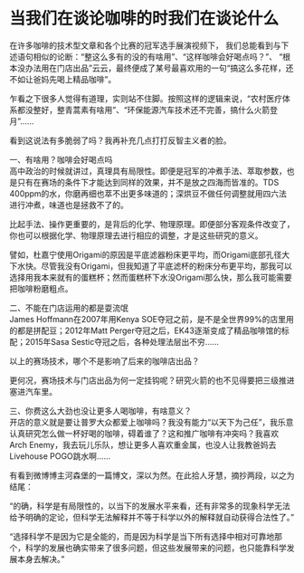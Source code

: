 # 当我们在谈论咖啡的时我们在谈论什么

在许多咖啡的技术型文章和各个比赛的冠军选手展演视频下，
我们总能看到与下述语句相似的论断：“整这么多有的没的有啥用”、“这样咖啡会好喝点吗？”、
“根本没办法用在门店出品”云云，最终便成了某号最喜欢用的一句“搞这么多花样，还不如让爸妈先喝上精品咖啡”。  
  
乍看之下很多人觉得有道理，实则站不住脚。按照这样的逻辑来说，“农村医疗体系都没整好，整青蒿素有啥用”、“环保能源汽车技术还不完善，搞什么火箭登月”……  
  
看到这说法有多脆弱了吗？我再补充几点打打反智主义者的脸。  
  
一、有啥用？咖啡会好喝点吗  
高中政治的时候就讲过，真理具有局限性。即便是冠军的冲煮手法、萃取参数，也是只有在赛场的条件下才能达到同样的效果，并不是放之四海而皆准的。TDS 400ppm的水，你磨再细也萃不出更多味道的；深烘豆不做任何调整就用四六法进行冲煮，味道也是拯救不了的。  
  
比起手法、操作更重要的，是背后的化学、物理原理。即便部分客观条件改变了，你也可以根据化学、物理原理去进行相应的调整，才是这些研究的意义。  
  
譬如，杜嘉宁使用Origami的原因是平底滤器粉床更平均，而Origami底部孔径大下水快。尽管我没有Origami，但我知道了平底滤杯的粉床分布更平均，那我可以选择用我本来就有的蛋糕杯；然而蛋糕杯下水没Origami那么快，那么我可能需要把咖啡粉磨粗点。  
  
二、不能在门店运用的都是耍流氓  
James Hoffmann在2007年用Kenya SOE夺冠之前，是不是全世界99%的店里用的都是拼配豆；2012年Matt Perger夺冠之后，EK43逐渐变成了精品咖啡馆的标配；2015年Sasa Sestic夺冠之后，各种处理法层出不穷……  
  
以上的赛场技术，哪个不是影响了后来的咖啡店出品？  
  
更何况，赛场技术与门店出品为何一定挂钩呢？研究火箭的也不见得要把三级推进塞进汽车里。  
  
三、你费这么大劲也没让更多人喝咖啡，有啥意义？  
开店的意义就是要让普罗大众都爱上咖啡吗？我没有能力“以天下为己任”，我乐意认真研究怎么做一杯好喝的咖啡，碍着谁了？这和推广咖啡有冲突吗？我喜欢Arch Enemy，我去玩儿乐队，想让更多人喜欢重金属，也没人让我教爸妈去Livehouse POGO跳水啊……  
  
  
有看到微博博主河森堡的一篇博文，深以为然。在此拾人牙慧，摘抄两段，以之为结尾：  
  
“的确，科学是有局限性的，以当下的发展水平来看，还有非常多的现象科学无法给予明确的定论，但科学无法解释并不等于科学以外的解释就自动获得合法性了。”  
  
“选择科学不是因为它是全能的，而是因为科学是当下所有选择中相对可靠地那个，科学的发展也确实带来了很多问题，但这些发展带来的问题，也只能靠科学发展本身去解决。”
